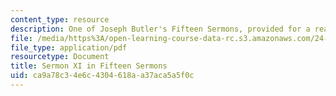```yaml
---
content_type: resource
description: One of Joseph Butler's Fifteen Sermons, provided for a reading assignment.
file: /media/https%3A/open-learning-course-data-rc.s3.amazonaws.com/24-120-moral-psychology-spring-2009/ca9a78c34e6c4304618aa37aca5a5f0c_MIT24_120s09_read01.pdf
file_type: application/pdf
resourcetype: Document
title: Sermon XI in Fifteen Sermons
uid: ca9a78c3-4e6c-4304-618a-a37aca5a5f0c
---
```

